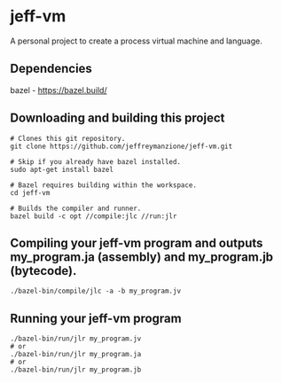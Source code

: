 # jeff-vm
A personal project to create a process virtual machine and language.

## Dependencies
bazel - https://bazel.build/

## Downloading and building this project 
```
# Clones this git repository.
git clone https://github.com/jeffreymanzione/jeff-vm.git

# Skip if you already have bazel installed.
sudo apt-get install bazel

# Bazel requires building within the workspace.
cd jeff-vm

# Builds the compiler and runner.
bazel build -c opt //compile:jlc //run:jlr
```

## Compiling your jeff-vm program and outputs my_program.ja (assembly) and my_program.jb (bytecode).
```
./bazel-bin/compile/jlc -a -b my_program.jv
```

## Running your jeff-vm program
```
./bazel-bin/run/jlr my_program.jv
# or
./bazel-bin/run/jlr my_program.ja
# or
./bazel-bin/run/jlr my_program.jb
```

